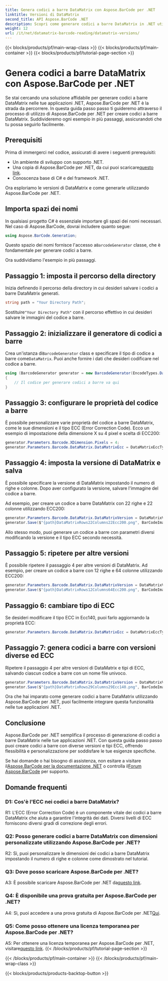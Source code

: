```yaml
---
title: Genera codici a barre DataMatrix con Aspose.BarCode per .NET
linktitle: Versioni di DataMatrix
second_title: API Aspose.BarCode .NET
description: Scopri come generare codici a barre DataMatrix in .NET utilizzando Aspose.BarCode per .NET. Dimensioni personalizzate, supporto ECC e altro ancora.
weight: 12
url: /it/net/datamatrix-barcode-reading/datamatrix-versions/
---
```


{{< blocks/products/pf/main-wrap-class >}}
{{< blocks/products/pf/main-container >}}
{{< blocks/products/pf/tutorial-page-section >}}

# Genera codici a barre DataMatrix con Aspose.BarCode per .NET

Se stai cercando una soluzione affidabile per generare codici a barre DataMatrix nelle tue applicazioni .NET, Aspose.BarCode per .NET è la strada da percorrere. In questa guida passo passo ti guideremo attraverso il processo di utilizzo di Aspose.BarCode per .NET per creare codici a barre DataMatrix. Suddivideremo ogni esempio in più passaggi, assicurandoti che tu possa seguirlo facilmente.

## Prerequisiti

Prima di immergerci nel codice, assicurati di avere i seguenti prerequisiti:
- Un ambiente di sviluppo con supporto .NET.
-  Una copia di Aspose.BarCode per .NET, da cui puoi scaricare[questo link](https://releases.aspose.com/barcode/net/).
- Conoscenza base di C# e del framework .NET.

Ora esploriamo le versioni di DataMatrix e come generarle utilizzando Aspose.BarCode per .NET.

## Importa spazi dei nomi

In qualsiasi progetto C# è essenziale importare gli spazi dei nomi necessari. Nel caso di Aspose.BarCode, dovrai includere quanto segue:

```csharp
using Aspose.BarCode.Generation;
```

 Questo spazio dei nomi fornisce l'accesso a`BarcodeGenerator` classe, che è fondamentale per generare codici a barre.

Ora suddividiamo l'esempio in più passaggi.

## Passaggio 1: imposta il percorso della directory

Inizia definendo il percorso della directory in cui desideri salvare i codici a barre DataMatrix generati.

```csharp
string path = "Your Directory Path";
```

 Sostituire`"Your Directory Path"` con il percorso effettivo in cui desideri salvare le immagini del codice a barre.

## Passaggio 2: inizializzare il generatore di codici a barre

 Crea un'istanza di`BarcodeGenerator` class e specificare il tipo di codice a barre come`DataMatrix`. Puoi anche fornire i dati che desideri codificare nel codice a barre.

```csharp
using (BarcodeGenerator generator = new BarcodeGenerator(EncodeTypes.DataMatrix, "Åspóse.Barcóde©"))
{
    // Il codice per generare codici a barre va qui
}
```

## Passaggio 3: configurare le proprietà del codice a barre

È possibile personalizzare varie proprietà del codice a barre DataMatrix, come le sue dimensioni e il tipo ECC (Error Correction Code). Ecco un esempio di impostazione della dimensione X su 4 pixel e scelta di ECC200:

```csharp
generator.Parameters.Barcode.XDimension.Pixels = 4;
generator.Parameters.Barcode.DataMatrix.DataMatrixEcc = DataMatrixEccType.Ecc200;
```

## Passaggio 4: imposta la versione di DataMatrix e salva

È possibile specificare la versione di DataMatrix impostando il numero di righe e colonne. Dopo aver configurato la versione, salvare l'immagine del codice a barre.

Ad esempio, per creare un codice a barre DataMatrix con 22 righe e 22 colonne utilizzando ECC200:

```csharp
generator.Parameters.Barcode.DataMatrix.DataMatrixVersion = DataMatrixVersion.ECC200_22x22;
generator.Save($"{path}DataMatrixRows22Columns22Ecc200.png", BarCodeImageFormat.Png);
```

Allo stesso modo, puoi generare un codice a barre con parametri diversi modificando la versione e il tipo ECC secondo necessità.

## Passaggio 5: ripetere per altre versioni

È possibile ripetere il passaggio 4 per altre versioni di DataMatrix. Ad esempio, per creare un codice a barre con 12 righe e 64 colonne utilizzando ECC200:

```csharp
generator.Parameters.Barcode.DataMatrix.DataMatrixVersion = DataMatrixVersion.DMRE_12x64;
generator.Save($"{path}DataMatrixRows12Columns64Ecc200.png", BarCodeImageFormat.Png);
```

## Passaggio 6: cambiare tipo di ECC

Se desideri modificare il tipo ECC in Ecc140, puoi farlo aggiornando la proprietà ECC:

```csharp
generator.Parameters.Barcode.DataMatrix.DataMatrixEcc = DataMatrixEccType.Ecc140;
```

## Passaggio 7: genera codici a barre con versioni diverse ed ECC

Ripetere il passaggio 4 per altre versioni di DataMatrix e tipi di ECC, salvando ciascun codice a barre con un nome file univoco.

```csharp
generator.Parameters.Barcode.DataMatrix.DataMatrixVersion = DataMatrixVersion.ECC000_140_29x29;
generator.Save($"{path}DataMatrixRows29Columns29Ecc140.png", BarCodeImageFormat.Png);
```

Ora che hai imparato come generare codici a barre DataMatrix utilizzando Aspose.BarCode per .NET, puoi facilmente integrare questa funzionalità nelle tue applicazioni .NET.

## Conclusione

Aspose.BarCode per .NET semplifica il processo di generazione di codici a barre DataMatrix nelle tue applicazioni .NET. Con questa guida passo passo puoi creare codici a barre con diverse versioni e tipi ECC, offrendo flessibilità e personalizzazione per soddisfare le tue esigenze specifiche.

 Se hai domande o hai bisogno di assistenza, non esitare a visitare il[Aspose.BarCode per la documentazione .NET](https://reference.aspose.com/barcode/net/) o controlla il[Forum Aspose.BarCode](https://forum.aspose.com/c/barcode/13) per supporto.

## Domande frequenti

### D1: Cos'è l'ECC nei codici a barre DataMatrix?

R1: L'ECC (Error Correction Code) è un componente vitale dei codici a barre DataMatrix che aiuta a garantire l'integrità dei dati. Diversi livelli di ECC forniscono diversi gradi di correzione degli errori.

### Q2: Posso generare codici a barre DataMatrix con dimensioni personalizzate utilizzando Aspose.BarCode per .NET?

R2: Sì, puoi personalizzare le dimensioni dei codici a barre DataMatrix impostando il numero di righe e colonne come dimostrato nel tutorial.

### Q3: Dove posso scaricare Aspose.BarCode per .NET?

 A3: È possibile scaricare Aspose.BarCode per .NET da[questo link](https://releases.aspose.com/barcode/net/).

### Q4: È disponibile una prova gratuita per Aspose.BarCode per .NET?

 A4: Sì, puoi accedere a una prova gratuita di Aspose.BarCode per .NET[Qui](https://releases.aspose.com/).

### Q5: Come posso ottenere una licenza temporanea per Aspose.BarCode per .NET?

 A5: Per ottenere una licenza temporanea per Aspose.BarCode per .NET, visitare[questo link](https://purchase.aspose.com/temporary-license/).
{{< /blocks/products/pf/tutorial-page-section >}}

{{< /blocks/products/pf/main-container >}}
{{< /blocks/products/pf/main-wrap-class >}}

{{< blocks/products/products-backtop-button >}}
